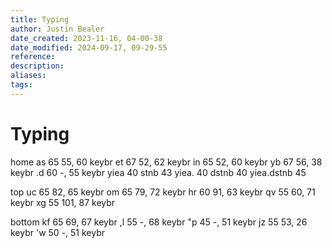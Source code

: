 ```yaml
---
title: Typing
author: Justin Bealer
date_created: 2023-11-16, 04-00-38
date_modified: 2024-09-17, 09-29-55
reference: 
description: 
aliases: 
tags: 
---
```

# Typing

home
as 65
  55, 60 keybr
et 67
  52, 62 keybr
in 65
  52, 60 keybr
yb 67
  56, 38 keybr
.d 60
  -, 55 keybr
yiea 40
stnb 43
yiea. 40
dstnb 40
yiea.dstnb 45


top
uc 65
  82, 65 keybr
om 65
  79, 72 keybr
hr 60
  91, 63 keybr
qv 55
  60, 71 keybr
xg 55
  101, 87 keybr

bottom
kf 65
  69, 67 keybr
,l 55
  -, 68 keybr
"p 45
  -, 51 keybr
jz 55
  53, 26 keybr
'w 50
  -, 51 keybr
